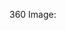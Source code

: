 360 Image:
<script src="//360.vizor.io/scripts/embed.js" data-vizorurl="https://360.vizor.io/embed/v/vmlo" ></script>
